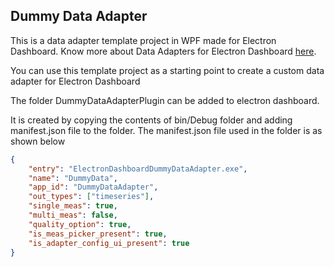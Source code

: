 ## Dummy Data Adapter

This is a data adapter template project in WPF made for Electron Dashboard. Know more about Data Adapters for Electron Dashboard [here](https://github.com/nagasudhirpulla/electron_react_dashboard/wiki/Data-Adapters).

You can use this template project as a starting point to create a custom data adapter for Electron Dashboard


The folder DummyDataAdapterPlugin can be added to electron dashboard. 

It is created by copying the contents of bin/Debug folder and adding manifest.json file to the folder. The manifest.json file used in the folder is as shown below
```json
{
    "entry": "ElectronDashboardDummyDataAdapter.exe",
    "name": "DummyData",
    "app_id": "DummyDataAdapter",
    "out_types": ["timeseries"],
    "single_meas": true,
    "multi_meas": false,
    "quality_option": true,
    "is_meas_picker_present": true,
    "is_adapter_config_ui_present": true
}
```

